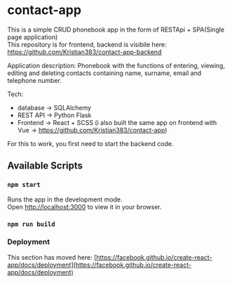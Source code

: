 # contact-app

This is a simple CRUD phonebook app in the form of RESTApi + SPA(Single page application) <br />
This repository is for frontend, backend is visibile here: https://github.com/Kristian383/contact-app-backend

Application description:
Phonebook with the functions of entering, viewing, editing and deleting contacts containing name, surname, email and telephone number.

Tech: 
- database -> SQLAlchemy
- REST API -> Python Flask
- Frontend -> React + SCSS    (i also built the same app on frontend with Vue -> https://github.com/Kristian383/contact-app)

For this to work, you first need to start the backend code.

## Available Scripts

### `npm start`

Runs the app in the development mode.\
Open [http://localhost:3000](http://localhost:3000) to view it in your browser.


### `npm run build`

### Deployment

This section has moved here: [https://facebook.github.io/create-react-app/docs/deployment](https://facebook.github.io/create-react-app/docs/deployment)


